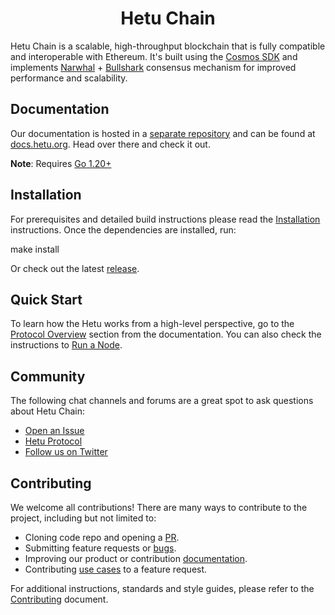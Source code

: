 <!--
parent:
  order: false
-->

<div align="center">
  <h1> Hetu Chain </h1>
</div>

Hetu Chain is a scalable, high-throughput blockchain that is fully compatible and interoperable with Ethereum.
It's built using the [Cosmos SDK](https://github.com/cosmos/cosmos-sdk/) and implements
[Narwhal](https://github.com/MystenLabs/narwhal) + [Bullshark](https://github.com/MystenLabs/sui/tree/main/consensus/bullshark) consensus mechanism
for improved performance and scalability.

## Documentation

Our documentation is hosted in a [separate repository](https://github.com/hetu-project/docs) and can be found at [docs.hetu.org](https://docs.hetu.org).
Head over there and check it out.

**Note**: Requires [Go 1.20+](https://golang.org/dl/)

## Installation

For prerequisites and detailed build instructions
please read the [Installation](https://docs.hetu.org/protocol/hetu-cli) instructions.
Once the dependencies are installed, run:


make install

Or check out the latest [release](https://github.com/hetu-project/hetu/releases).

## Quick Start

To learn how the Hetu works from a high-level perspective,
go to the [Protocol Overview](https://docs.hetu.org/protocol) section from the documentation.
You can also check the instructions to [Run a Node](https://docs.hetu.org/protocol/hetu-cli#run-a-hetu-node).

## Community

The following chat channels and forums are a great spot to ask questions about Hetu Chain:

- [Open an Issue](https://github.com/hetu-project/hetu/issues)
- [Hetu Protocol](https://github.com/hetu-project#hetu-key-research)
- [Follow us on Twitter](https://x.com/hetu_protocol)

## Contributing

We welcome all contributions! There are many ways to contribute to the project, including but not limited to:

- Cloning code repo and opening a [PR](https://github.com/hetu-project/hetu/pulls).
- Submitting feature requests or [bugs](https://github.com/hetu-project/hetu/issues).
- Improving our product or contribution [documentation](./docs/).
- Contributing [use cases](./demos/) to a feature request.

For additional instructions, standards and style guides, please refer to the [Contributing](./CONTRIBUTING.md) document.
